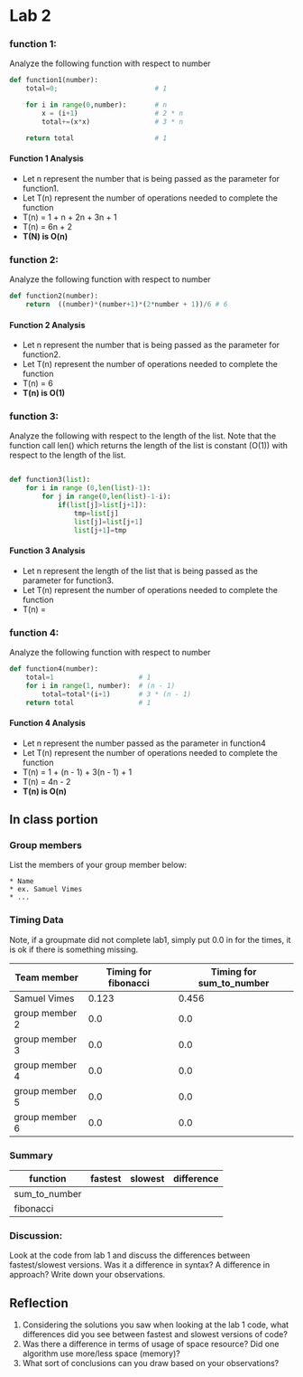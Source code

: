 # Lab 2


### function 1:

Analyze the following function with respect to number

```python
def function1(number):
	total=0;                        # 1

	for i in range(0,number):       # n
		x = (i+1)                   # 2 * n
		total+=(x*x)                # 3 * n

	return total                    # 1
```

#### Function 1 Analysis
- Let n represent the number that is being passed as the parameter for function1.
- Let T(n) represent the number of operations needed to complete the function
- T(n) = 1 + n + 2n + 3n + 1
- T(n) = 6n + 2
- **T(N) is O(n)**

### function 2:

Analyze the following function with respect to number

```python
def function2(number):
	return  ((number)*(number+1)*(2*number + 1))/6 # 6

```

#### Function 2 Analysis
- Let n represent the number that is being passed as the parameter for function2.
- Let T(n) represent the number of operations needed to complete the function
- T(n) = 6
- **T(n) is O(1)**

### function 3:

Analyze the following with respect to the length of the list.  Note that the function call len() which returns the length of the list is constant (O(1)) with respect to the length of the list.

```python

def function3(list):
	for i in range (0,len(list)-1):
		for j in range(0,len(list)-1-i):
			if(list[j]>list[j+1]):
				tmp=list[j]
				list[j]=list[j+1]
				list[j+1]=tmp

```

#### Function 3 Analysis
- Let n represent the length of the list that is being passed as the parameter for function3.
- Let T(n) represent the number of operations needed to complete the function
- T(n) = 

### function 4:

Analyze the following function with respect to number

```python
def function4(number):
	total=1						# 1
	for i in range(1, number):  # (n - 1)
		total=total*(i+1)		# 3 * (n - 1)
	return total				# 1
```

#### Function 4 Analysis
- Let n represent the number passed as the parameter in function4
- Let T(n) represent the number of operations needed to complete the function
- T(n) = 1 + (n - 1) + 3(n - 1) + 1
- T(n) = 4n - 2
- **T(n) is O(n)**

## In class portion


### Group members
List the members of your group member below:

	* Name 
	* ex. Samuel Vimes
	* ...

### Timing Data
Note, if a groupmate did not complete lab1, simply put 0.0 in for the times, it is ok if there is something missing.

| Team member | Timing for fibonacci | Timing for sum_to_number | 
|---|---|---|
| Samuel Vimes |  0.123 | 0.456 |
| group member 2 | 0.0 | 0.0 |
| group member 3 | 0.0 | 0.0 |
| group member 4 | 0.0 | 0.0 |
| group member 5 | 0.0 | 0.0 |
| group member 6 | 0.0 | 0.0 |

### Summary 

| function | fastest | slowest | difference
|---|---|---|---|
|sum_to_number |  |  |  |
|fibonacci |  |  |  |


### Discussion:

Look at the code from lab 1 and discuss the differences between fastest/slowest versions. Was it a difference in syntax? A difference in approach?  Write down your observations.


## Reflection

1. Considering the solutions you saw when looking at the lab 1 code, what differences did you see between fastest and slowest versions of code?
2. Was there a difference in terms of usage of space resource?  Did one algorithm use more/less space (memory)?  
3. What sort of conclusions can you draw based on your observations?




